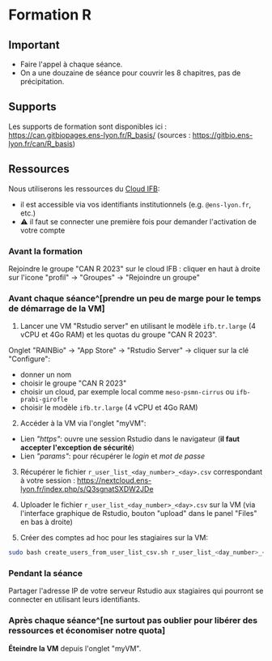 # Formation R

## Important

- Faire l'appel à chaque séance.
- On a une douzaine de séance pour couvrir les 8 chapitres, pas de précipitation.

## Supports

Les supports de formation sont disponibles ici : https://can.gitbiopages.ens-lyon.fr/R_basis/ (sources : https://gitbio.ens-lyon.fr/can/R_basis)

## Ressources

Nous utiliserons les ressources du [Cloud IFB](https://biosphere.france-bioinformatique.fr/):

- il est accessible via vos identifiants institutionnels (e.g. `@ens-lyon.fr`, etc.)
- ⚠ il faut se connecter une première fois pour demander l'activation de votre compte


### Avant la formation

Rejoindre le groupe "CAN R 2023" sur le cloud IFB : cliquer en haut à droite sur l'icone "profil" → "Groupes" → "Rejoindre un groupe"

### Avant chaque séance^[prendre un peu de marge pour le temps de démarrage de la VM]

1. Lancer une VM "Rstudio server" en utilisant le modèle `ifb.tr.large` (4 vCPU et 4Go RAM) et les quotas du groupe "CAN R 2023".

Onglet "RAINBio" → "App Store" → "Rstudio Server" → cliquer sur la clé "Configure":
  + donner un nom
  + choisir le groupe "CAN R 2023"
  + choisir un cloud, par exemple local comme `meso-psmn-cirrus` ou `ifb-prabi-girofle`
  + choisir le modèle `ifb.tr.large` (4 vCPU et 4Go RAM)

2. Accéder à la VM via l'onglet "myVM":
  + Lien *"https"*: ouvre une session Rstudio dans le navigateur (**il faut accepter l'exception de sécurité**)
  + Lien *"params"*: pour récupérer le *login* et *mot de passe*

3. Récupérer le fichier `r_user_list_<day_number>_<day>.csv` correspondant à votre session : https://nextcloud.ens-lyon.fr/index.php/s/Q3sgnatSXDW2JDe

4. Uploader le fichier `r_user_list_<day_number>_<day>.csv` sur la VM (via l'interface graphique de Rstudio, bouton "upload" dans le panel "Files" en bas à droite)

4. Créer des comptes ad hoc pour les stagiaires sur la VM:
```bash
sudo bash create_users_from_user_list_csv.sh r_user_list_<day_number>_<day>.csv
```

### Pendant la séance

Partager l'adresse IP de votre serveur Rstudio aux stagiaires qui pourront se connecter en utilisant leurs identifiants.

### Après chaque séance^[ne surtout pas oublier pour libérer des ressources et économiser notre quota]

**Éteindre la VM** depuis l'onglet "myVM".

